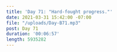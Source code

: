 ```yaml
---
title: 'Day 71: "Hard-fought progress."'
date: 2021-03-31 15:42:00 -07:00
file: "/uploads/Day-B71.mp3"
post: Day 71
duration: '00:06:57'
length: 5935282
---
```


